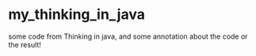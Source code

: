 # my_thinking_in_java
some code from Thinking in java, and some annotation about the code or the result!
